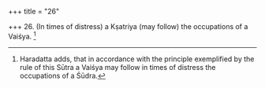 +++
title = "26"

+++
26. (In times of distress) a Kṣatriya (may follow) the occupations of a Vaiśya. [^18] 


[^18]:  Haradatta adds, that in accordance with the principle exemplified by the rule of this Sūtra a Vaiśya may follow in times of distress the occupations of a Śūdra.
